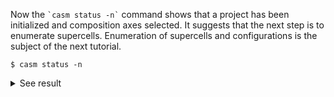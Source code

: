 Now the `` `casm status -n` `` command shows that a project has been initialized and composition axes selected. It suggests that the next step is to enumerate supercells. Enumeration of supercells and configurations is the subject of the next tutorial.

```
$ casm status -n
```
<details><summary markdown="span">See result</summary>

```
$ casm status -n

#################################

CASM status:

-- Construct: CASM Project -- 
from: "/Users/bpuchala/mcproj/CASM_test_projects/0.3.X/ZrO_tutorial"

-- Load project data -- 
read: "/Users/bpuchala/mcproj/CASM_test_projects/0.3.X/ZrO_tutorial/.casm/composition_axes.json"

1) Project initialized: TRUE

- Project name: ZrO
- Project location: /Users/bpuchala/mcproj/CASM_test_projects/0.3.X/ZrO_tutorial
- Lattice point group size: 24
- Lattice point group is D6h
- Factor group size: 24
- Crystal point group is: D6h


2) Composition axes 
- Composition axes selected: TRUE



3) Generate configurations 
- Number of supercells generated: 0
- Number of configurations generated: 0
- Number of configurations currently selected: 0

#################################

NEXT STEPS:

Enumerate supercells
- Execute: 'casm enum --method ScelEnum --max V' to enumerate supercells up to 
  volume V (units: number of primitive cells).                            
- Supercells are listed in the SCEL file.
- See 'casm enum --desc ScelEnum' for extended help documentation on how to use the
  '--matrix' and '--lattice-directions' options to perform restricted     
  supercell enumeration (i.e. 2d, 1d, multiples of other supercells).     
- See 'casm format' for a description and location of the  
   'SCEL' file.
```
</details>
<br>
